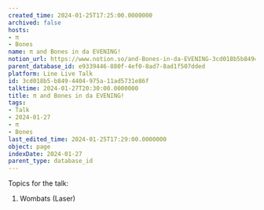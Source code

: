 ```yaml
---
created_time: 2024-01-25T17:25:00.0000000
archived: false
hosts:
- π
- Bones
name: π and Bones in da EVENING!
notion_url: https://www.notion.so/and-Bones-in-da-EVENING-3cd018b5b8494404975a11ad5731e86f
parent_database_id: e9339446-880f-4ef0-8ad7-8ad1f507dded
platform: Line Live Talk
id: 3cd018b5-b849-4404-975a-11ad5731e86f
talktime: 2024-01-27T20:30:00.0000000
title: π and Bones in da EVENING!
tags:
- Talk
- 2024-01-27
- π
- Bones
last_edited_time: 2024-01-25T17:29:00.0000000
object: page
indexDate: 2024-01-27
parent_type: database_id
---
```


Topics for the talk:
1. Wombats (Laser)

























